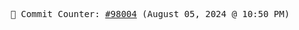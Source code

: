 <p align="center">
    <samp>
        📮 Commit Counter: <a href="https://github.com/Javascript-void0/Javascript-void0/commits/main">#98004</a> (August 05, 2024 @ 10:50 PM)
    </samp>
</p>
